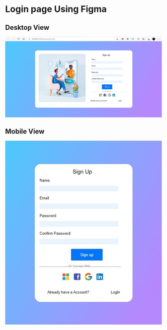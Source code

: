 
# Login page Using Figma
## Desktop View 
<img src="main.jpg">

## Mobile View
<img src="mobile.jpg">
